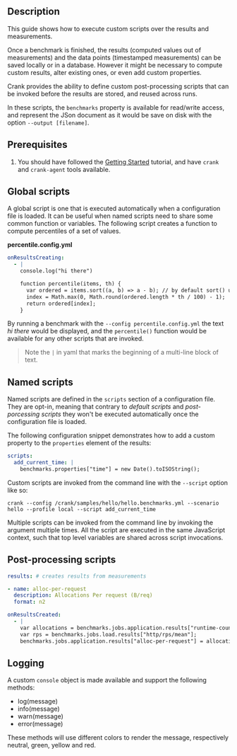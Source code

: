 ## Description

This guide shows how to execute custom scripts over the results and measurements.

Once a benchmark is finished, the results (computed values out of measurements) and the data points (timestamped measurements) can be saved locally or in a database. However it might be necessary to compute custom results, alter existing ones, or even add custom properties.

Crank provides the ability to define custom post-processing scripts that can be invoked before the results are stored, and reused across runs.

In these scripts, the `benchmarks` property is available for read/write access, and represent the JSon document as it would be save on disk with the option `--output [filename]`.

## Prerequisites

1. You should have followed the [Getting Started](getting_started.md) tutorial, and have `crank` and `crank-agent` tools available.


## Global scripts

A global script is one that is executed automatically when a configuration file is loaded. It can be useful when named scripts need to share some common function or variables.
The following script creates a function to compute percentiles of a set of values.

__percentile.config.yml__

```yml
onResultsCreating:
  - |
    console.log("hi there")

    function percentile(items, th) {
      var ordered = items.sort((a, b) => a - b); // by default sort() uses ordinal comparison
      index = Math.max(0, Math.round(ordered.length * th / 100) - 1);
      return ordered[index];
    }
```

By running a benchmark with the `--config percentile.config.yml` the text _hi there_ would be displayed, and the `percentile()` function would be available for any other scripts that are invoked.

> Note the `|` in yaml that marks the beginning of a multi-line block of text.

## Named scripts

Named scripts are defined in the `scripts` section of a configuration file. They are opt-in, meaning that contrary to _default scripts_ and _post-porcessing scripts_ they won't be executed
automatically once the configuration file is loaded.

The following configuration snippet demonstrates how to add a custom property to the `properties` element of the results:

```yml
scripts:
  add_current_time: |
    benchmarks.properties["time"] = new Date().toISOString();
```

Custom scripts are invoked from the command line with the `--script` option like so:

```
crank --config /crank/samples/hello/hello.benchmarks.yml --scenario hello --profile local --script add_current_time
```

Multiple scripts can be invoked from the command line by invoking the argument multiple times.
All the script are executed in the same JavaScript context, such that top level variables are shared across script invocations.

## Post-processing scripts

```yml
results: # creates results from measurements

- name: alloc-per-request
  description: Allocations Per request (B/req)
  format: n2

onResultsCreated:
  - |
    var allocations = benchmarks.jobs.application.results["runtime-counter/alloc-rate"]
    var rps = benchmarks.jobs.load.results["http/rps/mean"];
    benchmarks.jobs.application.results["alloc-per-request"] = allocations / rps;
```

## Logging

A custom `console` object is made available and support the following methods:

- log(message)
- info(message)
- warn(message)
- error(message)

These methods will use different colors to render the message, respectively neutral, green, yellow and red.
